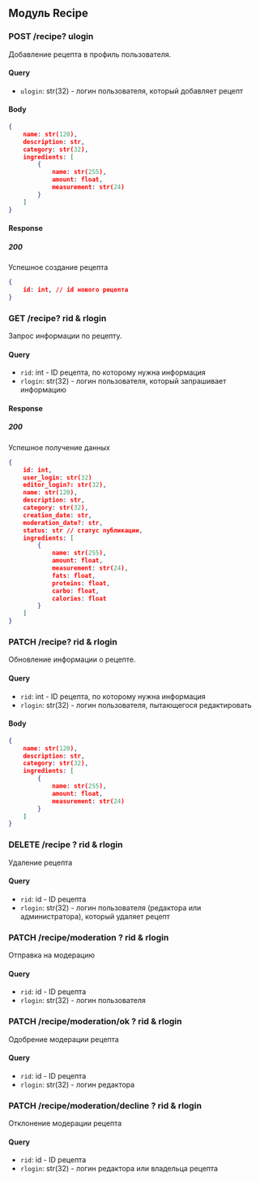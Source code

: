 ## Модуль Recipe

### **POST** /recipe? ulogin

Добавление рецепта в профиль пользователя.

#### Query

- `ulogin`: str(32) - логин пользователя, который добавляет рецепт

#### Body

```json
{
    name: str(120),
    description: str,
    category: str(32),
    ingredients: [
        {
            name: str(255),
            amount: float,
            measurement: str(24)
        }
    ]
}
```

#### Response

##### 200

Успешное создание рецепта

```json
{
    id: int, // id нового рецепта
}
```

### **GET** /recipe? rid & rlogin

Запрос информации по рецепту.

#### Query

- `rid`: int - ID рецепта, по которому нужна информация
- `rlogin`: str(32) - логин пользователя, который запрашивает информацию

#### Response

##### 200

Успешное получение данных

```json
{
    id: int,
    user_login: str(32)
    editor_login?: str(32),
    name: str(120),
    description: str,
    category: str(32),
    creation_date: str,
    moderation_date?: str,
    status: str // статус публикации,
    ingredients: [
        {
            name: str(255),
            amount: float,
            measurement: str(24),
            fats: float,
            proteins: float,
            carbo: float,
            calories: float
        }
    ]
}
```

### **PATCH** /recipe? rid & rlogin

Обновление информации о рецепте.

#### Query

- `rid`: int - ID рецепта, по которому нужна информация
- `rlogin`: str(32) - логин пользователя, пытающегося редактировать

#### Body

```json
{
    name: str(120),
    description: str,
    category: str(32),
    ingredients: [
        {
            name: str(255),
            amount: float,
            measurement: str(24)
        }
    ]
}
```

### **DELETE** /recipe ? rid & rlogin

Удаление рецепта

#### Query

- `rid`: id - ID рецепта
- `rlogin`: str(32) - логин пользователя (редактора или администратора), который удаляет рецепт

### **PATCH** /recipe/moderation ? rid & rlogin

Отправка на модерацию

#### Query

- `rid`: id - ID рецепта
- `rlogin`: str(32) - логин пользователя

### **PATCH** /recipe/moderation/ok ? rid & rlogin

Одобрение модерации рецепта

#### Query

- `rid`: id - ID рецепта
- `rlogin`: str(32) - логин редактора

### **PATCH** /recipe/moderation/decline ? rid & rlogin

Отклонение модерации рецепта

#### Query

- `rid`: id - ID рецепта
- `rlogin`: str(32) - логин редактора или владельца рецепта
